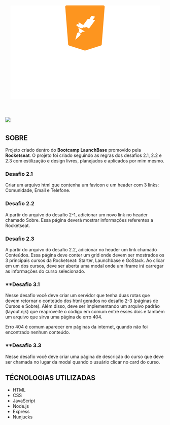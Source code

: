 <h1 align="center">
    <img src="https://github.com/alexandremolive/DesafiosLaunchBase/blob/master/public/launchbase.svg">
</h1>

<h1>
    <img src="https://github.com/alexandremolive/DesafiosLaunchBase/blob/master/public/final3.3.mp4">
</h1>

## **SOBRE**

Projeto criado dentro do **Bootcamp LaunchBase** promovido pela **Rocketseat**.
O projeto foi criado seguindo as regras dos desafios 2.1, 2.2 e 2.3 com estilização e design livres, planejados e aplicados por mim mesmo.

### **Desafio 2.1**
Criar um arquivo html que contenha um favicon e um header com 3 links: Comunidade, Email e Telefone.

### **Desafio 2.2**
A partir do arquivo do desafio 2-1, adicionar um novo link no header chamado Sobre. Essa página deverá mostrar informações referentes a Rocketseat.

### **Desafio 2.3**
A partir do arquivo do desafio 2.2, adicionar no header um link chamado Conteúdos. Essa página deve conter um grid onde devem ser mostrados os 3 principais cursos da Rocketseat: Starter, Launchbase e GoStack. Ao clicar em um dos cursos, deve ser aberta uma modal onde um iframe irá carregar as informações do curso selecionado.

### **Desafio 3.1
Nesse desafio você deve criar um servidor que tenha duas rotas que devem retornar o conteúdo dos html gerados no desafio 2-3 (páginas de Cursos e Sobre). Além disso, deve ser implementando um arquivo padrão (layout.njk) que reaproveite o código em comum entre esses dois e também um arquivo que sirva uma página de erro 404.

Erro 404 é comum aparecer em páginas da internet, quando não foi encontrado nenhum conteúdo.

### **Desafio 3.3
Nesse desafio você deve criar uma página de descrição do curso que deve ser chamada no lugar da modal quando o usuário clicar no card do curso.

## **TÉCNOLOGIAS UTILIZADAS**
- HTML
- CSS
- JavaScript
- Node.js
- Express
- Nunjucks




